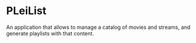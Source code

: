 # PLeiList
An application that allows to manage a catalog of movies and streams, and generate playlists with that content.
